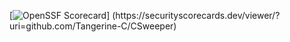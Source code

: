 [![OpenSSF Scorecard](htt‌ps://api.securityscorecards.dev/projects/github.com/Tangerine-C/CSweeper/badge)]
(htt‌ps://securityscorecards.dev/viewer/?uri=github.com/Tangerine-C/CSweeper)
